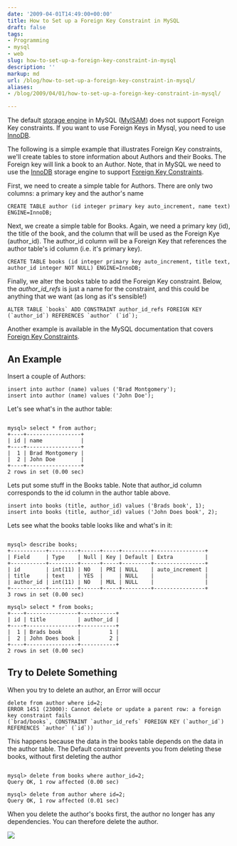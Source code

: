 ```yaml
---
date: '2009-04-01T14:49:00+00:00'
title: How to Set up a Foreign Key Constraint in MySQL
draft: false
tags:
- Programming
- mysql
- web
slug: how-to-set-up-a-foreign-key-constraint-in-mysql
description: ''
markup: md
url: /blog/how-to-set-up-a-foreign-key-constraint-in-mysql/
aliases:
- /blog/2009/04/01/how-to-set-up-a-foreign-key-constraint-in-mysql/

---
```


The default [storage engine](http://dev.mysql.com/doc/refman/5.0/en/storage-engines.html) in MySQL ([MyISAM](http://dev.mysql.com/doc/refman/5.0/en/myisam-storage-engine.html)) does not support Foreign Key constraints. If you want to use Foreign Keys in Mysql, you need to use [InnoDB](http://dev.mysql.com/doc/refman/5.0/en/using-innodb-tables.html).

  
The following is a simple example that illustrates Foreign Key constraints, we'll create tables to store information about Authors and their Books. The Foreign key will link a book to an Author. Note, that in MySQL we need to use the [InnoDB](http://dev.mysql.com/doc/refman/5.0/en/using-innodb-tables.html) storage engine to support [Foreign Key Constraints](http://dev.mysql.com/doc/refman/5.0/en/innodb-foreign-key-constraints.html).

  
First, we need to create a simple table for Authors. There are only two columns: a primary key and the author's name


```
CREATE TABLE author (id integer primary key auto_increment, name text) ENGINE=InnoDB;
```
  
Next, we create a simple table for Books. Again, we need a primary key (id), the title of the book, and the column that will be used as the Foreign Kye (author\_id). The author\_id column will be a Foreign Key that references the author table's id column (i.e. it's primary key).

  

```
CREATE TABLE books (id integer primary key auto_increment, title text, author_id integer NOT NULL) ENGINE=InnoDB;
```
  
Finally, we alter the books table to add the Foreign Key constraint. Below, the *author\_id\_refs* is just a name for the constraint, and this could be anything that we want (as long as it's sensible!)

  

```
ALTER TABLE `books` ADD CONSTRAINT author_id_refs FOREIGN KEY (`author_id`) REFERENCES `author` (`id`);
```
  
Another example is available in the MySQL documentation that covers [Foreign Key Constraints](http://dev.mysql.com/doc/refman/5.0/en/innodb-foreign-key-constraints.html).

  
An Example
----------

  
Insert a couple of Authors:

  

```
insert into author (name) values ('Brad Montgomery');  
insert into author (name) values ('John Doe');
```
  
Let's see what's in the author table:

  

```
  
mysql> select * from author;  
+----+-----------------+  
| id | name            |  
+----+-----------------+  
|  1 | Brad Montgomery |   
|  2 | John Doe        |   
+----+-----------------+  
2 rows in set (0.00 sec)  

```
  
Lets put some stuff in the Books table. Note that author\_id column corresponds to the id column in the author table above.

  

```
insert into books (title, author_id) values ('Brads book', 1);  
insert into books (title, author_id) values ('John Does book', 2);
```
  
  
Lets see what the books table looks like and what's in it:

  

```
  
mysql> describe books;  
+-----------+---------+------+-----+---------+----------------+  
| Field     | Type    | Null | Key | Default | Extra          |  
+-----------+---------+------+-----+---------+----------------+  
| id        | int(11) | NO   | PRI | NULL    | auto_increment |   
| title     | text    | YES  |     | NULL    |                |   
| author_id | int(11) | NO   | MUL | NULL    |                |   
+-----------+---------+------+-----+---------+----------------+  
3 rows in set (0.00 sec)  
  
mysql> select * from books;  
+----+----------------+-----------+  
| id | title          | author_id |  
+----+----------------+-----------+  
|  1 | Brads book     |         1 |   
|  2 | John Does book |         2 |   
+----+----------------+-----------+  
2 rows in set (0.00 sec)  

```
  
  
Try to Delete Something
-----------------------

  
When you try to delete an author, an Error will occur

  

```
delete from author where id=2;  
ERROR 1451 (23000): Cannot delete or update a parent row: a foreign key constraint fails   
(`brad/books`, CONSTRAINT `author_id_refs` FOREIGN KEY (`author_id`) REFERENCES `author` (`id`))  

```
  
This happens because the data in the books table depends on the data in the author table. The Default constraint prevents you from deleting these books, without first deleting the author

  

```
  
mysql> delete from books where author_id=2;  
Query OK, 1 row affected (0.00 sec)  
  
mysql> delete from author where id=2;  
Query OK, 1 row affected (0.01 sec)
```
  
When you delete the author's books first, the author no longer has any dependencies. You can therefore delete the author.

![](https://blogger.googleusercontent.com/tracker/4123748873183487963-4345063366065028230?l=bradmontgomery.blogspot.com)